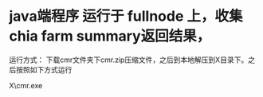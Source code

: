 # java端程序 运行于 fullnode 上，收集chia farm summary返回结果，

运行方式：
下载cmr文件夹下cmr.zip压缩文件，之后到本地解压到X目录下。之后按照如下方式运行

X\cmr.exe